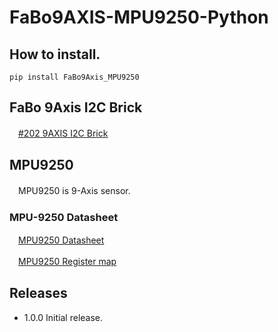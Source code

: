 # FaBo9AXIS-MPU9250-Python

## How to install.

```
pip install FaBo9Axis_MPU9250
```

## FaBo 9Axis I2C Brick

　[#202 9AXIS I2C Brick](http://fabo.io/202.html)

## MPU9250

　MPU9250 is 9-Axis sensor.

### MPU-9250 Datasheet

　[MPU9250 Datasheet](http://43zrtwysvxb2gf29r5o0athu.wpengine.netdna-cdn.com/wp-content/uploads/2015/02/MPU-9250-Datasheet.pdf)

　[MPU9250 Register map](http://43zrtwysvxb2gf29r5o0athu.wpengine.netdna-cdn.com/wp-content/uploads/2015/02/MPU-9250-Register-Map.pdf)

## Releases

- 1.0.0 Initial release.
